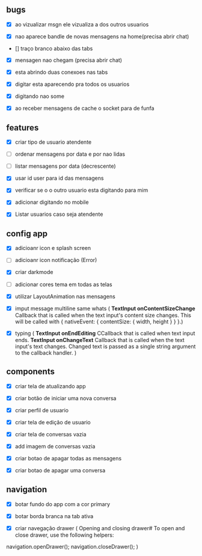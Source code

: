 ## bugs

- [x] ao vizualizar msgn ele vizualiza a dos outros usuarios

- [x] nao aparece bandle de novas mensagens na home(precisa abrir chat)

- [] traço branco abaixo das tabs

- [x] mensagen nao chegam (precisa abrir chat)

- [x] esta abrindo duas conexoes nas tabs

- [x] digitar esta aparecendo pra todos os usuarios

- [x] digitando nao some

- [x] ao receber mensagens de cache o socket para de funfa

## features

- [x] criar tipo de usuario atendente

- [ ] ordenar mensagens por data e por nao lidas

- [ ] listar mensagens por data (decrescente)

- [x] usar id user para id das mensagens

- [x] verificar se o o outro usuario esta digitando para mim

- [x] adicionar digitando no mobile

- [x] Listar usuarios caso seja atendente

## config app

- [x] adicioanr icon e splash screen

- [ ] adicioanr icon notificação (Error)

- [x] criar darkmode

- [ ] adicionar cores tema em todas as telas

- [x] utilizar LayoutAnimation nas mensagens

- [x] imput message multiline same whats ( **TextInput onContentSizeChange** Callback that is called when the text input's content size changes. This will be called with { nativeEvent: { contentSize: { width, height } } }.)

- [x] typing ( **TextInput onEndEditing** CCallback that is called when text input ends.
      **TextInput onChangeText** Callback that is called when the text input's text changes. Changed text is passed as a single string argument to the callback handler.
      )

## components

- [x] criar tela de atualizando app

- [x] criar botão de iniciar uma nova conversa

- [x] criar perfil de usuario

- [x] criar tela de edição de usuario

- [x] criar tela de conversas vazia

- [x] add imagem de conversas vazia

- [x] criar botao de apagar todas as mensagens

- [x] criar botao de apagar uma conversa

## navigation

- [x] botar fundo do app com a cor primary

- [x] botar borda branca na tab ativa

- [x] criar navegação drawer (
      Opening and closing drawer#
      To open and close drawer, use the following helpers:

navigation.openDrawer();
navigation.closeDrawer();
)
